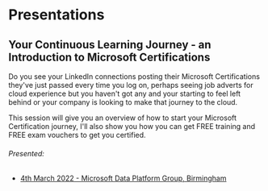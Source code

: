 # Presentations

## Your Continuous Learning Journey - an Introduction to Microsoft Certifications

Do you see your LinkedIn connections posting their Microsoft Certifications they've just passed every time you log on, perhaps seeing job adverts for cloud experience but you haven't got any and your starting to feel left behind or your company is looking to make that journey to the cloud.

This session will give you an overview of how to start your Microsoft Certification journey, I'll also show you how you can get FREE training and FREE exam vouchers to get you certified.

###### Presented:

* [4th March 2022 - Microsoft Data Platform Group, Birmingham](https://www.meetup.com/MicrosoftDataPlatformBirmingham/events/284048947/ "Microsoft Data Platform Group, Birmingham")
  
